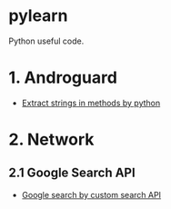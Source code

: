 # pylearn
Python useful code.

# 1. Androguard

* [Extract strings in methods by python](https://github.com/ybdesire/pylearn/androguard/extract_strings_in_methods.py)


# 2. Network

## 2.1 Google Search API

* [Google search by custom search API](https://github.com/ybdesire/pylearn/tree/master/google_search_api)






